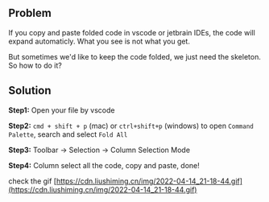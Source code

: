 [//title]: (how-to-copy-and-paste-folded-code-as-it-is-in-vscode)
[//englishtitle]: (how-to-copy-and-paste-folded-code-as-it-is-in-vscode)
[//category]: (vscode,problem-soloved)
[//tags]: (vscode,folded,copy,paste)
[//createtime]: (20220414)
[//updatetime]: (20220415)

## Problem

If you copy and paste folded code in vscode or jetbrain IDEs, the code will expand automaticly. What you see is not what you get.

But sometimes we'd like to keep the code folded, we just need the skeleton. So how to do it?

## Solution

**Step1:** Open your file by vscode

**Step2:** `cmd + shift + p` (mac) or `ctrl+shift+p` (windows) to open `Command Palette`, search and select `Fold All`

**Step3:** Toolbar -> Selection -> Column Selection Mode

**Step4:** Column select all the code, copy and paste, done!

check the gif [https://cdn.liushiming.cn/img/2022-04-14_21-18-44.gif](https://cdn.liushiming.cn/img/2022-04-14_21-18-44.gif)
